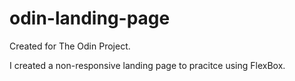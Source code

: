 # odin-landing-page
Created for The Odin Project. 

I created a non-responsive landing page to pracitce using FlexBox.
